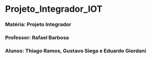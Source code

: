 # Projeto_Integrador_IOT
### Matéria: Projeto Integrador 
### Professor: Rafael Barbosa
### Alunos: Thiago Ramos, Gustavo Siega e Eduardo Giordani
